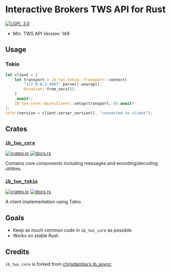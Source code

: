 # Interactive Brokers TWS API for Rust
[![LGPL 3.0](https://img.shields.io/crates/l/ib_tws_core?style=for-the-badge)](https://choosealicense.com/licenses/lgpl-3.0/)

- Min. TWS API Version: 149

## Usage
### Tokio
```rust
let client = {
	let transport = ib_tws_tokio::Transport::connect(
		"127.0.0.1:4001".parse().unwrap(),
		Duration::from_secs(5),
	)
	.await?;
	ib_tws_core::AsyncClient::setup(transport, 0).await?
};
info!(version = client.server_version(), "connected to client");
```

## Crates
### [`ib_tws_core`](https://github.com/fourbytes/ib_tws_rs/tree/main/crates/ib_tws_core)
[![crates.io](https://img.shields.io/crates/v/ib_tws_core?style=for-the-badge)](https://crates.io/crates/ib_tws_core) [![docs.rs](https://img.shields.io/badge/docs.rs-ib_tws_core-rs?style=for-the-badge)](https://docs.rs/ib_tws_core)

Contains core components including messages and encoding/decoding utilities.

### [`ib_tws_tokio`](https://github.com/fourbytes/ib_tws_rs/tree/main/crates/ib_tws_tokio)
[![crates.io](https://img.shields.io/crates/v/ib_tws_tokio?style=for-the-badge)](https://crates.io/crates/ib_tws_core) [![docs.rs](https://img.shields.io/badge/docs.rs-ib_tws_tokio-rs?style=for-the-badge)](https://docs.rs/ib_tws_tokio)

A client implementation using Tokio.

## Goals
- Keep as much common code in `ib_tws_core` as possible.
- Works on stable Rust.

## Credits
`ib_tws_core` is forked from [chrisdamba's ib_async](https://github.com/chrisdamba/ib_async).
